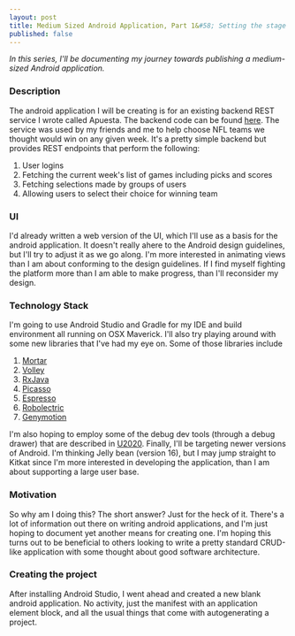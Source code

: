 ```yaml
---
layout: post
title: Medium Sized Android Application, Part 1&#58; Setting the stage
published: false
---
```

*In this series, I'll be documenting my journey towards publishing a medium-sized Android application.*

### Description
The android application I will be creating is for an existing backend REST service I wrote called Apuesta. The backend code can be found [here][1]. The service was used by my friends and me to help choose NFL teams we thought would win on any given week. It's a pretty simple backend but provides REST endpoints that perform the following:

1. User logins
1. Fetching the current week's list of games including picks and scores
1. Fetching selections made by groups of users
1. Allowing users to select their choice for winning team

### UI
I'd already written a web version of the UI, which I'll use as a basis for the android application. It doesn't really ahere to the Android design guidelines, but I'll try to adjust it as we go along. I'm more interested in animating views than I am about conforming to the design guidelines. If I find myself fighting the platform more than I am able to make progress, than I'll reconsider my design.

### Technology Stack
I'm going to use Android Studio and Gradle for my IDE and build environment all running on OSX Maverick. I'll also try playing around with some new libraries that I've had my eye on. Some of those libraries include

1. [Mortar][2]
1. [Volley][5]
1. [RxJava][4]
1. [Picasso][3]
1. [Espresso][6]
1. [Robolectric][7]
1. [Genymotion][8]

I'm also hoping to employ some of the debug dev tools (through a debug drawer) that are described in [U2020][9]. Finally, I'll be targeting newer versions of Android. I'm thinking Jelly bean (version 16), but I may jump straight to Kitkat since I'm more interested in developing the application, than I am about supporting a large user base.

### Motivation
So why am I doing this? The short answer? Just for the heck of it. There's a lot of information out there on writing android applications, and I'm just hoping to document yet another means for creating one. I'm hoping this turns out to be beneficial to others looking to write a pretty standard CRUD-like application with some thought about good software architecture.

### Creating the project
After installing Android Studio, I went ahead and created a new blank android application. No activity, just the manifest with an application element block, and all the usual things that come with autogenerating a project.

[1]: https://github.com/vijaysharm/apuesta
[2]: https://github.com/square/mortar
[3]: https://github.com/square/picasso
[4]: https://github.com/netflix/rxjava
[5]: https://github.com/mcxiaoke/android-volley
[6]: https://code.google.com/p/android-test-kit/
[7]: https://github.com/robolectric/robolectric
[8]: http://www.genymotion.com/
[9]: https://github.com/jakewharton/u2020

